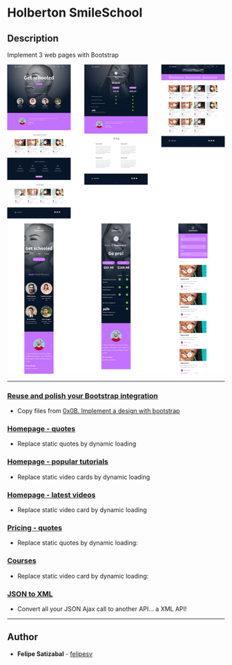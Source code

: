 # Holberton SmileSchool

## Description

Implement 3 web pages with Bootstrap

<p align="center"><img src="https://github.com/felipesv/holberton-smiling-school/blob/master/mockup.jpg" alt="mockup"></a></p>

---

### [Reuse and polish your Bootstrap integration](./0-homepage.html)
* Copy files from [0x0B. Implement a design with bootstrap](https://github.com/felipesv/holberton-smiling-school)

### [Homepage - quotes](./1-homepage.html)
* Replace static quotes by dynamic loading

### [Homepage - popular tutorials](./2-homepage.html)
* Replace static video cards by dynamic loading

### [Homepage - latest videos](./homepage.html)
* Replace static video card by dynamic loading

### [Pricing - quotes](./pricing.html)
* Replace static quotes by dynamic loading:

### [Courses](./courses.html)
* Replace static video card by dynamic loading:

### [JSON to XML](./xml-scripts.js)
* Convert all your JSON Ajax call to another API… a XML API!



---

## Author
* **Felipe Satizabal** - [felipesv](https://github.com/felipesv)
